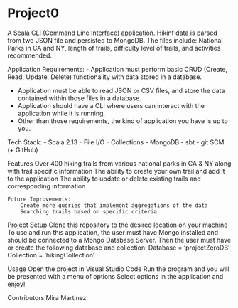 # Project0

A Scala CLI (Command Line Interface) application. Hikinf data is parsed from two JSON file and persisted to MongoDB. 
The files include: National Parks in CA and NY, length of trails, difficulty level of trails, and activities recommended. 

Application Requirements: - Application must perform basic CRUD (Create, Read, Update, Delete) functionality with data stored in a database. 
- Application must be able to read JSON or CSV files, and store the data contained within those files in a database. 
- Application should have a CLI where users can interact with the application while it is running. 
- Other than those requirements, the kind of application you have is up to you. 

Tech Stack: - Scala 2.13 - File I/O - Collections - MongoDB - sbt - git SCM (+ GitHub)

Features
    Over 400 hiking trails from various national parks in CA & NY along with trail specific information
    The ability to create your own trail and add it to the application
    The ability to update or delete existing trails and corresponding information
 
    Future Improvements:
        Create more queries that implement aggregations of the data
        Searching trails based on specific criteria
 
Project Setup
    Clone this repository to the desired location on your machine
    To use and run this application, the user must have Mongo installed and should be connected to a Mongo Database Server.
    Then the user must have or create the following database and collection:
    Database = ‘projectZeroDB’
    Collection = ‘hikingCollection’
 
Usage
    Open the project in Visual Studio Code 
    Run the program and you will be presented with a menu of options
    Select options in the application and enjoy!
 
 Contributors
    Mira Martinez
